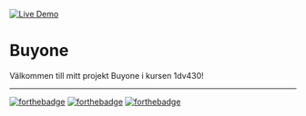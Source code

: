 [![Live Demo](https://img.shields.io/badge/demo-online-green.svg)](http://buyone.se) 

# Buyone
Välkommen till mitt projekt Buyone i kursen 1dv430!








---

[![forthebadge](http://forthebadge.com/images/badges/built-with-love.svg)](http://forthebadge.com)
[![forthebadge](http://forthebadge.com/images/badges/made-with-crayons.svg)](http://forthebadge.com)
[![forthebadge](http://forthebadge.com/images/badges/powered-by-electricity.svg)](http://forthebadge.com)
